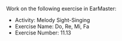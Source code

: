 Work on the following exercise in EarMaster:
- Activity: Melody Sight-Singing
- Exercise Name: Do, Re, Mi, Fa
- Exercise Number: 11.13
